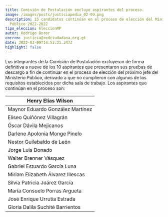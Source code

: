 ```yaml
---
title: Comisión de Postulación excluye aspirantes del proceso.
image: /images/posts/justiciapedia_02-09.png
description: 15 candidatos continúan en el proceso de elección del Ministerio
  Público 2022-2022
tipo_eleccion: EleccionMP
autor: Rodrigo Boror
correo: justicia@redciudadana.org.gt
date: 2022-03-09T14:53:21.347Z
highlight: false
---
```

<!--StartFragment-->

Los integrantes de la Comisión de Postulación excluyeron de forma definitiva a nueve de los 10 aspirantes que presentaron sus pruebas de descargo a fin de continuar en el proceso de elección del próximo jefe del Ministerio Público, derivado a que no cumplieron con algunos de los requisitos establecidos por dicha sala de trabajo. Los aspirantes que continúan en el proceso son:

| Henry Elías Wilson                |
| --------------------------------- |
| Maynor Eduardo González Martínez  |
| Eliseo Quiñónez Villagrán         |
| Óscar Dávila Mejicanos            |
| Darlene Apolonia Monge Pinelo     |
| Nestor Guilebaldo de León         |
| Jorge Luis Donado                 |
| Walter Brenner Vásquez            |
| Gabriel Estuardo García Luna      |
| Miriam Elizabeth Álvarez Illescas |
| Silvia Patricia Juárez García     |
| María Consuelo Porras Argueta     |
| José Enrique Urrutia Estrada      |
| Gloria Dalila Suchité Barrientos  |

<!--EndFragment-->